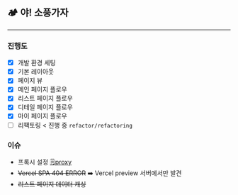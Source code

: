 ## 🏕️ 야! 소풍가자

---

### 진행도

- [x] 개발 환경 세팅
- [x] 기본 레이아웃
- [x] 페이지 뷰
- [x] 메인 페이지 플로우
- [x] 리스트 페이지 플로우
- [x] 디테일 페이지 플로우
- [x] 마이 페이지 플로우
- [ ] 리팩토링 < 진행 중 `refactor/refactoring`

### 이슈

- 프록시 설정
  [🗒️proxy](https://laced-snapdragon-0cd.notion.site/proxy-112e7dfd77448076a8b0ee89177987b4?pvs=4)
- ~~Vercel SPA 404 ERROR~~ ➡️ Vercel preview 서버에서만 발견
- ~~리스트 페이지 데이터 캐싱~~
